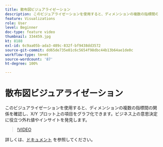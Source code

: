 ```yaml
---
title: 散布図ビジュアライゼーション
description: このビジュアライゼーションを使用すると、ディメンションの複数の指標間の関係を確認し、X/Y プロット上の項目をグラフ化できます。ビジネス上の意思決定に役立つ外れ値やインサイトを発見します。
feature: Visualizations
role: User
level: Beginner
doc-type: feature video
thumbnail: 334459.jpg
kt: 8188
exl-id: 6c9aa05b-ada3-489c-832f-bf9438dd3572
source-git-commit: dd65de735e01c6c5654f98dbc44b13b64ae1de0c
workflow-type: tm+mt
source-wordcount: '87'
ht-degree: 100%

---
```


# 散布図ビジュアライゼーション

このビジュアライゼーションを使用すると、ディメンションの複数の指標間の関係を確認し、X/Y プロット上の項目をグラフ化できます。ビジネス上の意思決定に役立つ外れ値やインサイトを発見します。

>[!VIDEO](https://video.tv.adobe.com/v/334459/?quality=12&learn=on)

詳しくは、[ドキュメント](https://experienceleague.adobe.com/docs/analytics/analyze/analysis-workspace/visualizations/scatterplot.html?lang=ja) を参照してください。

